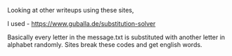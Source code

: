 Looking at other writeups using these sites, 

I used - https://www.guballa.de/substitution-solver

Basically every letter in the message.txt is substituted with another letter in alphabet randomly. Sites break these codes and get english words.

